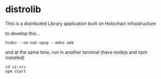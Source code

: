 # distrolib
This is a distributed Library application built on Holochain infrastructure

to develop this... 

`hcdev --no-nat-upnp --mdns web`

and at the same time, run in another terminal (have nodejs and npm installed)

```
cd ui-src
npm start
```
